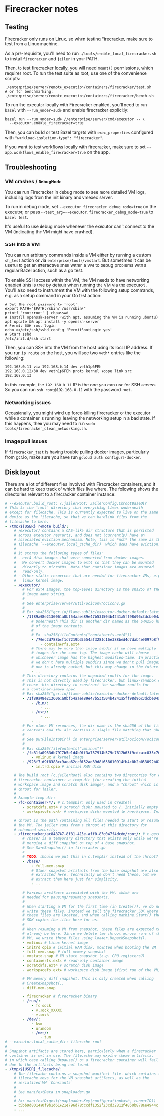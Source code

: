 # Firecracker notes

## Testing

Firecracker only runs on Linux, so when testing Firecracker,
make sure to test from a Linux machine.

As a pre-requisite, you'll need to run
`./tools/enable_local_firecracker.sh` to install `firecracker` and
`jailer` in your PATH.

Then, to test firecracker locally, you will need `mount()` permissions,
which requires root. To run the test suite as root, use one of the
convenience scripts:

```shell
./enterprise/server/remote_execution/containers/firecracker/test.sh
# or for benchmarking:
./enterprise/server/remote_execution/containers/firecracker/bench.sh
```

To run the executor locally with Firecracker enabled, you'll need to run
`bazel` with `--run_under=sudo` and enable firecracker explicitly:

```shell
bazel run --run_under=sudo //enterprise/server/cmd/executor -- \
  --executor.enable_firecracker=true
```

Then, you can build or test Bazel targets with `exec_properties`
configured with `"workload-isolation-type": "firecracker"`.

If you want to test workflows locally with firecracker, make sure to set
`--app.workflows_enable_firecracker=true` on the app.

## Troubleshooting

### VM crashes / `DebugMode`

You can run Firecracker in debug mode to see more detailed
VM logs, including logs from the init binary and vmexec server.

To run in debug mode, set `--executor.firecracker_debug_mode=true`
on the executor, or pass `--test_arg=--executor.firecracker_debug_mode=true`
to `bazel test`.

It's useful to use debug mode whenever the executor can't connect
to the VM (indicating the VM might have crashed).

### SSH into a VM

You can run arbitrary commands inside a VM either by running a custom
`sh_test` action or via `enterprise/tools/vmstart`. But sometimes it can
be useful to get an interactive shell within a VM to debug problems with a
regular Bazel action, such as a go test.

To enable SSH access within the VM, the VM needs to have networking
enabled (this is true by default when running the VM via the executor).
You'll also need to instrument the VM with the following setup commands,
e.g. as a setup command in your Go test action:

```shell
# Set the root password to 'root'
export PATH="$PATH:/sbin/:/usr/sbin/"
printf 'root:root' | chpasswd
# Install openssh-server (with apt, assuming the VM is running ubuntu)
apt update && apt install -y openssh-server
# Permit SSH root login
echo >>/etc/ssh/sshd_config 'PermitRootLogin yes'
# Start sshd
/etc/init.d/ssh start
```

Then, you can SSH into the VM from the host using its local IP address. If
you run `ip route` on the host, you will see two `veth*` entries like the
following:

```
192.168.0.11 via 192.168.0.14 dev veth1p6FEh
192.168.0.12/30 dev veth1p6FEh proto kernel scope link src 192.168.0.13
```

In this example, the `192.168.0.11` IP is the one you can use for SSH
access. So you can run `ssh root@192.168.0.11` with the password `root`.

### Networking issues

Occasionally, you might wind up force-killing firecracker or the executor
while a container is running, leaving the networking setup in a bad state.
If this happens, then you may need to run
`sudo tools/firecracker_clean_networking.sh`.

### Image pull issues

If `firecracker_test` is having trouble pulling docker images,
particularly from gcr.io, make sure you have run
`gcloud auth configure-docker`.

## Disk layout

There are a lot of different files involved with Firecracker containers,
and it can be hard to keep track of which files live where. The following
shows the directories relevant to a firecracker container instance:

```yaml
# --executor.build_root; c.jailerRoot; JailerConfig.ChrootBaseDir
# This is the "root" directory that everything lives underneath
# except for filecache. This is currently expected to live on the same
# device as the filecache, so that we can hardlink files from the
# filecache to here.
- /tmp/${USER}_remote_build/:
    # /executor/ contains a CAS-like dir structure that is persisted
    # across executor restarts, and does not (currently) have an
    # associated eviction mechanism. Note, this is *not* the same as the
    # filecache (--executor.local_cache_dir), which does have eviction.
    #
    # It stores the following types of files:
    # - ext4 disk images that were converted from docker images.
    #   We convert docker images to ext4 so that they can be mounted
    #   directly to microVMs. Note that container images are mounted
    #   read-only.
    # - Other static resources that are needed for firecracker VMs, e.g.
    #   linux kernel image.
    - /executor/:
        # For ext4 images, the top-level directory is the sha256 of the
        # image name string.
        #
        # See enterprise/server/util/ociconv/ociconv.go
        #
        # Ex: sha256("gcr.io/flame-public/executor-docker-default:latest")
        - /1f89a08e2136061a0bf54aaea89e47b533504b4241a5ff98d96c3dcbe04a67f3/:
            # Underneath this dir is another dir named as the SHA256 hash
            # of the image contents.
            #
            # Ex: sha256(fileContents("containerfs.ext4"))
            - /70ec2d788bcf1c7219b33554af3283c16e388bed4d7dab4e9097b8f9cd712f59/:
                - containerfs.ext4
            # There may be more than image subdir if we have multiple
            # images for the same tag. The image cache will choose
            # whichever image has the highest modified-time. In practice,
            # we don't have multiple subdirs since we don't pull images if
            # one is already cached, but this may change in the future.
            - ...
        # This directory contains the unpacked rootfs for the image.
        # This is not directly used by firecracker, but linux-sandbox can
        # reuse this directory to construct the sandbox rootfs for
        # a container-image spec.
        # Ex: sha256("gcr.io/flame-public/executor-docker-default:latest") + ".rootfs"
        - /1f89a08e2136061a0bf54aaea89e47b533504b4241a5ff98d96c3dcbe04a67f3.rootfs/:
            - /bin/:
                - ...
            - /usr/:
                - ...
            - ...
        # For other VM resources, the dir name is the sha256 of the file
        # contents and the dir contains a single file matching that sha256.
        #
        # See putFileIntoDir() in enterprise/server/util/ociconv/ociconv.go
        #
        # Ex: sha256(fileContents("vmlinux"))
        - /fc81fa0933db7977b5e1d4b9ff3a757914b579c7812b63f9cdcabc035c7057e0/:
            - vmlinux # kernel image
        - /923f71d9f8388cc9aea62cc0f52ad39d81638610914fb4c0b2b053092b02a668/:
            - initrd.cpio # initial RAM disk

    # The build root (c.jailerRoot) also contains two directories for each
    # firecracker container: a temp dir (for creating the initial
    # workspace image and scratch disk image), and a "chroot" which is the
    # chroot for jailer.
    #
    # Example temp dir:
    - /fc-container-*/: # c.tempDir; only used in Create()
        - scratchfs.ext4 # scratch disk; mounted to /. Initially empty
        - workspacefs.ext4 # workspace disk; mounted to /workspace. Initially empty

    # chroot is the path containing all files needed to start or resume
    # the VM. The jailer runs from a chroot at this directory for
    # enhanced security.
    - /firecracker/ac848787-8f81-415e-aff0-87c047f4dcde/root/: # c.getChroot()
        # /base/ is a temporary directory that exists only while we're
        # merging a diff snapshot on top of a base snapshot.
        # See SaveSnapshot() in firecracker.go
        #
        # TODO: should we put this in c.tempDir instead of the chroot?
        - /base/:
            - full-mem.snap
            # Other snapshot artifacts from the base snapshot are also
            # extracted here. Technically we don't need these, but we
            # extract them here just for simplicity.
            - ...

        # Various artifacts associated with the VM, which are
        # needed for pausing/resuming snapshots.
        #
        # When starting a VM for the first time (in Create()), we do not
        # write these files. Instead we tell the firecracker SDK where
        # these files are located, and when calling machine.Start() the
        # SDK copies the files here for us.
        #
        # When resuming a VM from snapshot, these files are expected to
        # already be here. Since we delete the chroot across runs of the
        # VM, we write these files using loader.UnpackSnapshot().
        - vmlinux # Linux kernel image
        - initrd.cpio # initial RAM disk, mounted when booting the VM
        - full-mem.snap # full memory snapshot
        - vmstate.snap # VM state snapshot (e.g. CPU registers?)
        - containerfs.ext4 # read-only container image
        - scratchfs.ext4 # scratch disk image
        - workspacefs.ext4 # workspace disk image (first run of the VM)

        # VM memory diff snapshot. This is only created when calling
        # CreateSnapshot().
        - diff-mem.snap

        - firecracker # firecracker binary
        - /run/:
            - fc.sock
            - v.sock_XXXXX
            - v.sock
        - /dev/:
            - kvm
            - urandom
            - /net/:
                - tun
# --executor.local_cache_dir: filecache root
#
# Snapshot artifacts are stored here, particularly when a firecracker
# container is not in use. The filecache may expire these artifacts,
# in which case calling Unpause() on a firecracker container will fail
# due to the artifacts being not found.
- /tmp/${USER}_filecache/:
    # The filecache contains a snapshot manifest file, which contains the
    # filecache keys for the VM snapshot artifacts, as well as the
    # serialized VM `Constants`
    #
    # See manifestData in snaploader.go
    #
    # Ex: manifestDigest(snaploader.Key(configurationHash, runnerID))
    - b5bb9d8014a0f9b1d61e21e796d78dccdf1352f23cd32812f4850b878ae4944c
    - ...
```
